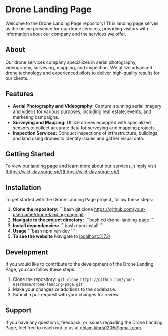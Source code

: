 # Drone Landing Page

Welcome to the Drone Landing Page repository! This landing page serves as the online presence for our drone services, providing visitors with information about our company and the services we offer.

## About

Our drone services company specializes in aerial photography, videography, surveying, mapping, and inspection. We utilize advanced drone technology and experienced pilots to deliver high-quality results for our clients.

## Features

- **Aerial Photography and Videography:** Capture stunning aerial imagery and videos for various purposes, including real estate, events, and marketing campaigns.
- **Surveying and Mapping:** Utilize drones equipped with specialized sensors to collect accurate data for surveying and mapping projects.
- **Inspection Services:** Conduct inspections of infrastructure, buildings, and land using drones to identify issues and gather visual data.

## Getting Started

To view our landing page and learn more about our services, simply visit [https://wild-day.surge.sh/](https://wild-day.surge.sh/).

## Installation

To get started with the Drone Landing Page project, follow these steps:

1. **Clone the repository:** 
   \```bash
    git clone https://github.com/your-username/drone-landing-page.git
    \```
2. **Navigate to the project directory:**
    \```bash
    cd drone-landing-page
    \```
3. **Install dependencies:**
    \```bash
    npm install
    \```
4. **Usage**
    \```bash
    npm run dev
    \```
5. **To see the website**
    Navigate to [localhost:5173/](http://localhost:5173/)
## Development

If you would like to contribute to the development of the Drone Landing Page, you can follow these steps:

1. Clone the repository: `git clone https://github.com/your-username/drone-landing-page.git`
2. Make your changes or additions to the codebase.
3. Submit a pull request with your changes for review.

## Support

If you have any questions, feedback, or issues regarding the Drone Landing Page, feel free to reach out to us at [golam.kibria1205@gmail.com](mailto:golam.kibria1205@gmail.com).